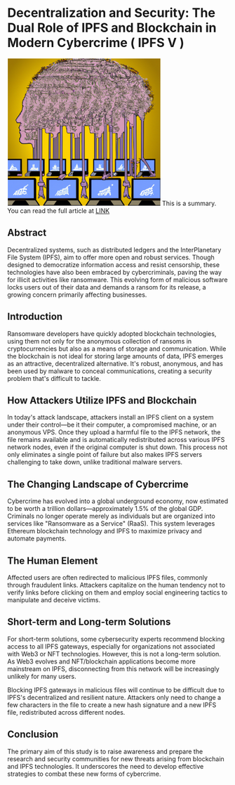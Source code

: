# Decentralization and Security: The Dual Role of IPFS and Blockchain in Modern Cybercrime ( IPFS V )
![Alt text](ips.png)
This is a summary.
You can read the full article at [LINK](#)

## Abstract

Decentralized systems, such as distributed ledgers and the InterPlanetary File System (IPFS), aim to offer more open and robust services. Though designed to democratize information access and resist censorship, these technologies have also been embraced by cybercriminals, paving the way for illicit activities like ransomware. This evolving form of malicious software locks users out of their data and demands a ransom for its release, a growing concern primarily affecting businesses. 

## Introduction

Ransomware developers have quickly adopted blockchain technologies, using them not only for the anonymous collection of ransoms in cryptocurrencies but also as a means of storage and communication. While the blockchain is not ideal for storing large amounts of data, IPFS emerges as an attractive, decentralized alternative. It's robust, anonymous, and has been used by malware to conceal communications, creating a security problem that's difficult to tackle.

## How Attackers Utilize IPFS and Blockchain

In today's attack landscape, attackers install an IPFS client on a system under their control—be it their computer, a compromised machine, or an anonymous VPS. Once they upload a harmful file to the IPFS network, the file remains available and is automatically redistributed across various IPFS network nodes, even if the original computer is shut down. This process not only eliminates a single point of failure but also makes IPFS servers challenging to take down, unlike traditional malware servers.

## The Changing Landscape of Cybercrime

Cybercrime has evolved into a global underground economy, now estimated to be worth a trillion dollars—approximately 1.5% of the global GDP. Criminals no longer operate merely as individuals but are organized into services like "Ransomware as a Service" (RaaS). This system leverages Ethereum blockchain technology and IPFS to maximize privacy and automate payments.

## The Human Element

Affected users are often redirected to malicious IPFS files, commonly through fraudulent links. Attackers capitalize on the human tendency not to verify links before clicking on them and employ social engineering tactics to manipulate and deceive victims.

## Short-term and Long-term Solutions

For short-term solutions, some cybersecurity experts recommend blocking access to all IPFS gateways, especially for organizations not associated with Web3 or NFT technologies. However, this is not a long-term solution. As Web3 evolves and NFT/blockchain applications become more mainstream on IPFS, disconnecting from this network will be increasingly unlikely for many users.

Blocking IPFS gateways in malicious files will continue to be difficult due to IPFS's decentralized and resilient nature. Attackers only need to change a few characters in the file to create a new hash signature and a new IPFS file, redistributed across different nodes.

## Conclusion

The primary aim of this study is to raise awareness and prepare the research and security communities for new threats arising from blockchain and IPFS technologies. It underscores the need to develop effective strategies to combat these new forms of cybercrime. 
